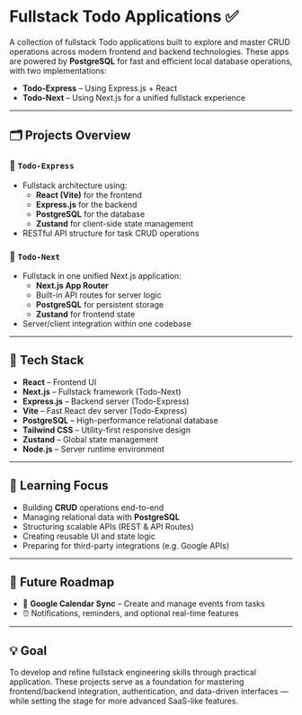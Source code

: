 # Fullstack Todo Applications ✅

A collection of fullstack Todo applications built to explore and master CRUD operations across modern frontend and backend technologies. These apps are powered by **PostgreSQL** for fast and efficient local database operations, with two implementations:

- **Todo-Express** – Using Express.js + React
- **Todo-Next** – Using Next.js for a unified fullstack experience

---

## 🗂️ Projects Overview

### 📁 `Todo-Express`

- Fullstack architecture using:
  - **React (Vite)** for the frontend
  - **Express.js** for the backend
  - **PostgreSQL** for the database
  - **Zustand** for client-side state management
- RESTful API structure for task CRUD operations

### 📁 `Todo-Next`

- Fullstack in one unified Next.js application:
  - **Next.js App Router**
  - Built-in API routes for server logic
  - **PostgreSQL** for persistent storage
  - **Zustand** for frontend state
- Server/client integration within one codebase

---

## 🔧 Tech Stack

- **React** – Frontend UI
- **Next.js** – Fullstack framework (Todo-Next)
- **Express.js** – Backend server (Todo-Express)
- **Vite** – Fast React dev server (Todo-Express)
- **PostgreSQL** – High-performance relational database
- **Tailwind CSS** – Utility-first responsive design
- **Zustand** – Global state management
- **Node.js** – Server runtime environment

---

## 🧠 Learning Focus

- Building **CRUD** operations end-to-end
- Managing relational data with **PostgreSQL**
- Structuring scalable APIs (REST & API Routes)
- Creating reusable UI and state logic
- Preparing for third-party integrations (e.g. Google APIs)

---

## 🚀 Future Roadmap

- 📅 **Google Calendar Sync** – Create and manage events from tasks
- ⏰ Notifications, reminders, and optional real-time features

---

## 💡 Goal

To develop and refine fullstack engineering skills through practical application. These projects serve as a foundation for mastering frontend/backend integration, authentication, and data-driven interfaces — while setting the stage for more advanced SaaS-like features.

